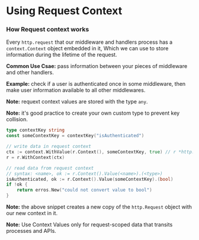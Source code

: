 # Using Request Context

### How Request context works

Every `http.request` that our middleware and handlers process has a `context.Context` object embedded in it, Which we can use to store information during the lifetime of the request.

**Common Use Csae:** pass information between your pieces of middleware and other handlers.

**Example:** check if a user is authenticated once in some middleware, then make user information available to all other middlewares.

**Note:** requext context values are stored with the type `any`.

**Note:** it's good practice to create your own custom type to prevent key collision.

```go
type contextKey string
const someContextKey = contextKey("isAuthenticated")

// write data in request context
ctx := context.WithValue(r.Context(), someContextKey, true) // r *http.Request
r = r.WithContext(ctx)

// read data from request context
// syntax: <name>, ok := r.Context().Value(<name>).(<type>)
isAuthenticated, ok := r.Context().Value(someContextKey).(bool)
if !ok {
    return erros.New("could not convert value to bool")
}
```

**Note:** the above snippet creates a new copy of the `http.Request` object with our new context in it.

**Note:** Use Context Values only for request-scoped data that transits processes and APIs.
